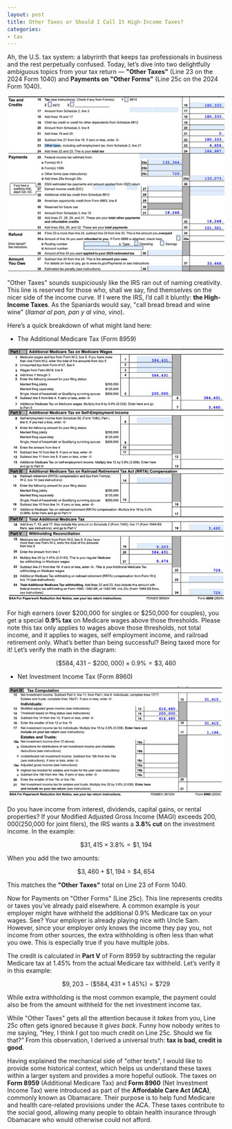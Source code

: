 ```yaml
---
layout: post
title: Other Taxes or Should I Call It High-Income Taxes?
categories:
- tax
---
```


Ah, the U.S. tax system: a labyrinth that keeps tax professionals in business
and the rest perpetually confused. Today, let’s dive into two delightfully
ambiguous topics from your tax return — **"Other Taxes"** (Line 23 on the 2024
Form 1040) and **Payments on "Other Forms"** (Line 25c on the 2024 Form 1040).

<img src="/assets/images/20250124-form-1040.png"/>

"Other Taxes" sounds suspiciously like the IRS ran out of naming creativity.
This line is reserved for those who, shall we say, find themselves on the nicer
side of the income curve. If I were the IRS, I’d call it bluntly: **the High-Income
Taxes**. As the Spaniards would say, "call bread bread and wine
wine" (*llamar al pan, pan y al vino, vino*).

Here’s a quick breakdown of what might land here:

- The Additional Medicare Tax (Form 8959)

<img src="/assets/images/20250124-form-8959.png"/>

For high earners (over $200,000 for singles or $250,000 for couples), you get a
special **0.9% tax** on Medicare wages above those thresholds. Please note this tax
only applies to wages above those thresholds, not total income, and it applies to wages,
self employment income, and railroad retirement only. What’s
better than being successful? Being taxed more for it! Let’s verify the math in
the diagram:

$$
( \$584,431 - \$200,000 ) \times 0.9\% = \$3,460
$$

- Net Investment Income Tax (Form 8960)

<img src="/assets/images/20250124-form-8960.png"/>

Do you have income from interest, dividends, capital gains, or rental properties? If your
Modified Adjusted Gross Income (MAGI) exceeds $200,000 ($250,000 for joint
filers), the IRS wants a **3.8% cut** on the investment income. In the example:

$$
\$31,415 \times 3.8\% = \$1,194
$$

When you add the two amounts:

$$
\$3,460 + \$1,194 = \$4,654
$$

This matches the **"Other Taxes"** total on Line 23 of Form 1040.

Now for Payments on "Other Forms" (Line 25c). This line represents credits or
taxes you’ve already paid elsewhere. A common example is your employer might have
withheld the additional 0.9% Medicare tax on your wages. See? Your employer is
already playing nice with Uncle Sam. However, since your employer only knows
the income they pay you, not income from other sources, the extra withholding
is often less than what you owe. This is especially true if you have multiple
jobs.

The credit is calculated in **Part V** of Form 8959 by subtracting the regular Medicare tax at 1.45% from the actual Medicare tax withheld. Let’s verify it in this example:

$$
\$9,203 - (\$584,431 \times 1.45\%) = \$729
$$

While extra withholding is the most common example, the payment could also be from
the amount withheld for the net investment income tax. 

While "Other Taxes" gets all the attention because it *takes* from you, Line
25c often gets ignored because it *gives back*. Funny how nobody writes to
me saying, “Hey, I think I got too much credit on Line 25c.
Should we fix that?” From this observation, I derived a universal truth: **tax is bad, credit is good**.

Having explained the mechanical side of "other texts", I would like to provide
some historical context, which helps us understand these taxes within a larger
system and provides a more hopeful outlook.
The taxes on **Form 8959** (Additional Medicare Tax) and **Form 8960** (Net
Investment Income Tax) were introduced as part of the **Affordable Care Act
(ACA)**, commonly known as Obamacare. Their purpose is to help fund Medicare
and health care-related provisions under the ACA. These taxes contribute to the
social good,  allowing many people to obtain health insurance through Obamacare
who would otherwise could not afford.
